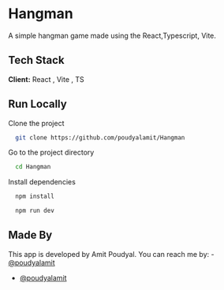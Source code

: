 # Hangman

A simple hangman game made using the React,Typescript, Vite. 

## Tech Stack

**Client:** React , Vite , TS
  
## Run Locally

Clone the project

```bash
  git clone https://github.com/poudyalamit/Hangman
```

Go to the project directory

```bash
  cd Hangman
```

Install dependencies

```bash
  npm install
```

```bash
  npm run dev
```

## Made By
This app is developed by Amit Poudyal. You can reach me by: - [@poudyalamit](https://www.linkedin.com/in/amit-poudyal)
- [@poudyalamit](https://github.com/poudyalamit)


